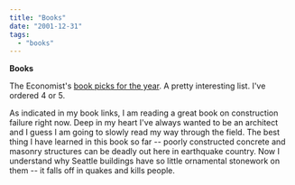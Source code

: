 ```yaml
---
title: "Books"
date: "2001-12-31"
tags: 
  - "books"
---
```


**Books**

The Economist's [book picks for the year](http://www.economist.com/books/displayStory.cfm?Story_ID=916756). A pretty interesting list. I've ordered 4 or 5.

As indicated in my book links, I am reading a great book on construction failure right now. Deep in my heart I've always wanted to be an architect and I guess I am going to slowly read my way through the field. The best thing I have learned in this book so far -- poorly constructed concrete and masonry structures can be deadly out here in earthquake country. Now I understand why Seattle buildings have so little ornamental stonework on them -- it falls off in quakes and kills people.
